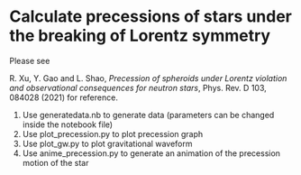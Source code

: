 # Calculate precessions of stars under the breaking of Lorentz symmetry 

Please see

R. Xu, Y. Gao and L. Shao, _Precession of spheroids under Lorentz violation and observational consequences for neutron stars_, Phys. Rev. D 103, 084028 (2021)
for reference.


1. Use generatedata.nb to generate data (parameters can be changed inside the notebook file)
2. Use plot_precession.py to plot precession graph
3. Use plot_gw.py to plot gravitational waveform
4. Use anime_precession.py to generate an animation of the precession motion of the star

